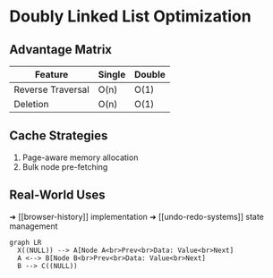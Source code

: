 # Doubly Linked List Optimization

## Advantage Matrix
| Feature | Single | Double |
|---------|--------|--------|
| Reverse Traversal | O(n) | O(1) |
| Deletion | O(n) | O(1) |

## Cache Strategies
1. Page-aware memory allocation
2. Bulk node pre-fetching

## Real-World Uses
➜ [[browser-history]] implementation
➜ [[undo-redo-systems]] state management

```mermaid
graph LR
  X((NULL)) --> A[Node A<br>Prev<br>Data: Value<br>Next]
  A <--> B[Node B<br>Prev<br>Data: Value<br>Next] 
  B --> C((NULL))
```